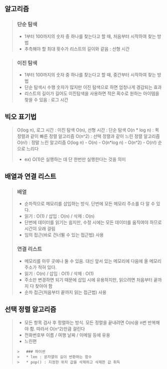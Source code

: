 ## 알고리즘
> ### 단순 탐색
>   * 1부터 100까지의 숫자 중 하나를 찾는다고 할 때, 처음부터 시작하여 찾는 방법
>   * 추측해야 할 최대 횟수가 리스트의 길이와 같음 : 선형 시간

> ### 이진 탐색
>   * 1부터 100까지의 숫자 중 하나를 찾는다고 할 때, 중간부터 시작하여 찾는 방법
>   * 단순 탐색시 수행 숫자가 많지만 이진 탐색으로 하면 엄청나게 경감되는 효과
>   * 리스트의 길이가 길어도 이진탐색을 사용하면 적은 획수로 원하는 아이템을 찾을 수 있음 : 로그 시간

## 빅오 표기법
>   O(log n), 로그 시간 : 이진 탐색
>   O(n), 선형 시간 : 단순 탐색
>   O(n * log n) : 퀵 정렬과 같이 빠른 정렬 알고리즘
>   O(n^2) : 선택 정렬과 같이 느린 정렬 알고리즘
>   O(n!) : 정말 느린 알고리즘
>   O(log n) - O(n) - O(n*log n) - O(n^2) - O(n!) 순으로 느리다
>   - ex) O(1)은 실행하는 데 단 한번만 실행한다는 것을 의미

## 배열과 연결 리스트
>   ### 배열
>   - 순차적으로 메모리를 삽입하는 방식. 단번에 모든 메모리 주소를 다 알 수 있다.
>   - 읽기 : O(1) / 삽입 : O(n) / 삭제 : O(n)
>   - 단번에 데이터를 읽기는 쉽지만, 수정 시에는 모든 데이터를 움직여야 하므로 시간이 오래 걸림
>   - 임의 접근(바로 건너뛸 수 있는 접근법) 사용
>   ### 연결 리스트
>   - 메모리를 아무 곳에나 둘 수 있음. 대신 앞서 있는 메모리에 다음에 올 메모리 주소가 적혀 있다.
>   - 읽기 : O(n) / 삽입 : O(1) / 삭제 : O(1)
>   - 주소만 변경하면 되기 때문에 삽입 시에 유용하지만, 읽으려면 처음부터 끝까지 다 찾아야 함
>   - 순차 접근(처음부터 끝까지 읽는 접근법) 사용

## 선택 정렬 알고리즘
>   - 모든 항목 검사 후 정렬하는 방식. 모든 정렬을 끝내려면 O(n)을 n번 반복해야 함. 따라서 O(n^2)만큼 걸린다
>   - 전화번호부 이름 / 여행 날짜 / 이메일 등에 유용
>   - 느린편
>   ```
>   >   ### 파이썬
>   >   * len : 문자열의 길이 반환하는 함수
>   >   * pop() : 지정한 위치 값을 삭제하고 삭제한 값 취득
>   ```
